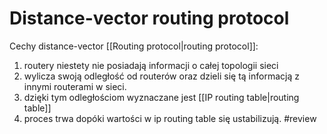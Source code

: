 # Distance-vector routing protocol

Cechy distance-vector [[Routing protocol|routing protocol]]:
1. routery niestety nie posiadają informacji o całej topologii sieci
2. wylicza swoją odległość od routerów oraz dzieli się tą informacją z innymi routerami w sieci.
3. dzięki tym odległościom wyznaczane jest [[IP routing table|routing table]] 
4. proces trwa dopóki wartości w ip routing table się ustabilizują. #review